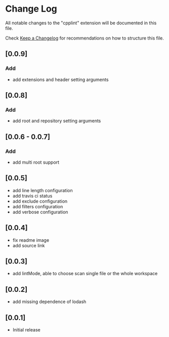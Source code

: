 # Change Log
All notable changes to the "cpplint" extension will be documented in this file.

Check [Keep a Changelog](http://keepachangelog.com/) for recommendations on how to structure this file.

## [0.0.9]
### Add

- add extensions and header setting arguments

## [0.0.8]
### Add

- add root and repository setting arguments

## [0.0.6 - 0.0.7]
### Add

- add multi root support

## [0.0.5]

- add line length configuration
- add travis ci status
- add exclude configuration
- add filters configuration
- add verbose configuration

## [0.0.4]

- fix readme image
- add source link

## [0.0.3]

- add lintMode, able to choose scan single file or the whole workspace

## [0.0.2]

- add missing dependence of lodash

## [0.0.1]

- Initial release